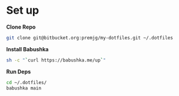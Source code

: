 Set up
=========

**Clone Repo**

```sh
git clone git@bitbucket.org:premjg/my-dotfiles.git ~/.dotfiles
```

**Install Babushka**

```sh
sh -c "`curl https://babushka.me/up`"
```

**Run Deps**
```sh
cd ~/.dotfiles/
babushka main
```
